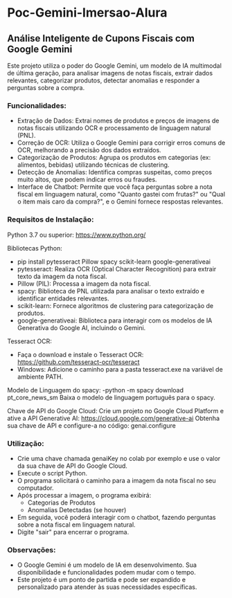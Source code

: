 # Poc-Gemini-Imersao-Alura
## Análise Inteligente de Cupons Fiscais com Google Gemini

Este projeto utiliza o poder do Google Gemini, um modelo de IA multimodal de última geração, para analisar imagens de notas fiscais, extrair dados relevantes, categorizar produtos, detectar anomalias e responder a perguntas sobre a compra.

### Funcionalidades:
- Extração de Dados: Extrai nomes de produtos e preços de imagens de notas fiscais utilizando OCR e processamento de linguagem natural (PNL).
- Correção de OCR: Utiliza o Google Gemini para corrigir erros comuns de OCR, melhorando a precisão dos dados extraídos.
- Categorização de Produtos: Agrupa os produtos em categorias (ex: alimentos, bebidas) utilizando técnicas de clustering.
- Detecção de Anomalias: Identifica compras suspeitas, como preços muito altos, que podem indicar erros ou fraudes.
- Interface de Chatbot: Permite que você faça perguntas sobre a nota fiscal em linguagem natural, como "Quanto gastei com frutas?" ou "Qual o item mais caro da compra?", e o Gemini fornece respostas relevantes.

### Requisitos de Instalação:

Python 3.7 ou superior: https://www.python.org/

Bibliotecas Python:
- pip install pytesseract Pillow spacy scikit-learn google-generativeai
- pytesseract: Realiza OCR (Optical Character Recognition) para extrair texto da imagem da nota fiscal.
- Pillow (PIL): Processa a imagem da nota fiscal.
- spacy: Biblioteca de PNL utilizada para analisar o texto extraído e identificar entidades relevantes.
- scikit-learn: Fornece algoritmos de clustering para categorização de produtos.
- google-generativeai: Biblioteca para interagir com os modelos de IA Generativa do Google AI, incluindo o Gemini.

Tesseract OCR:
- Faça o download e instale o Tesseract OCR: https://github.com/tesseract-ocr/tesseract
- Windows: Adicione o caminho para a pasta tesseract.exe na variável de ambiente PATH.

Modelo de Linguagem do spacy:
-python -m spacy download pt_core_news_sm
Baixa o modelo de linguagem português para o spacy.

Chave de API do Google Cloud:
Crie um projeto no Google Cloud Platform e ative a API Generative AI: https://cloud.google.com/generative-ai
Obtenha sua chave de API e configure-a no código: genai.configure

### Utilização:
 - Crie uma chave chamada genaiKey no colab por exemplo e use o valor da sua chave de API do Google Cloud.
- Execute o script Python.
- O programa solicitará o caminho para a imagem da nota fiscal no seu computador.
- Após processar a imagem, o programa exibirá:
    - Categorias de Produtos
    - Anomalias Detectadas (se houver)
- Em seguida, você poderá interagir com o chatbot, fazendo perguntas sobre a nota fiscal em linguagem natural.
- Digite "sair" para encerrar o programa.

### Observações:
- O Google Gemini é um modelo de IA em desenvolvimento. Sua disponibilidade e funcionalidades podem mudar com o tempo.
- Este projeto é um ponto de partida e pode ser expandido e personalizado para atender às suas necessidades específicas.

